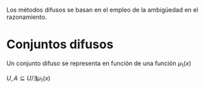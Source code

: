 Los métodos difusos se basan en el empleo de la ambigüedad en el razonamiento.
# Conjuntos difusos
Un conjunto difuso se representa en función de una función $\mu_1(x)$

$U, A \subseteq U / \exists \mu_1(x)$

